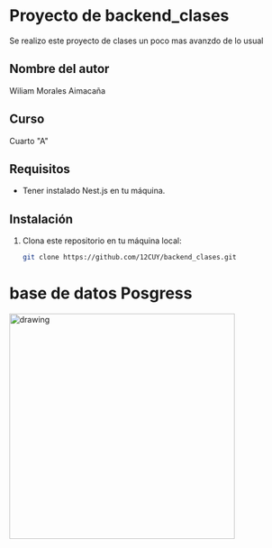 # Proyecto de backend_clases
Se realizo este proyecto de clases un poco mas avanzdo de lo usual

## Nombre del autor
Wiliam Morales Aimacaña

## Curso
Cuarto "A"

## Requisitos

- Tener instalado Nest.js en tu máquina.


## Instalación

1. Clona este repositorio en tu máquina local:

   ```bash
   git clone https://github.com/12CUY/backend_clases.git

# base de datos Posgress

<img src="/img/data.jpeg" alt="drawing" width="400"/>
